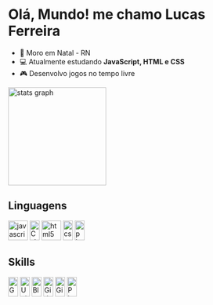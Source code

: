 # Olá, Mundo! me chamo Lucas Ferreira
- 🌌 Moro em Natal - RN
- 💻 Atualmente estudando **JavaScript, HTML e CSS**
- 🎮 Desenvolvo jogos no tempo livre

<div align="left">
  <img src="https://github-readme-stats.vercel.app/api?username=lucasilvafe&hide_title=false&hide_rank=false&show_icons=true&include_all_commits=true&count_private=true&disable_animations=false&theme=github_dark&locale=pt-br&hide_border=true" height="200" alt="stats graph"  />
</div>

## Linguagens

<div align="left">
  <img src="https://cdn.jsdelivr.net/gh/devicons/devicon/icons/javascript/javascript-plain.svg" height="40" alt="javascript logo"/>

  <img src="https://cdn-icons-png.flaticon.com/512/6132/6132221.png" width="20" height="40" alt="Csharp icon"/>
  
  <img src="https://cdn.jsdelivr.net/gh/devicons/devicon/icons/html5/html5-plain-wordmark.svg" height="40" alt="html5 logo"/>

  <img src="https://cdn.jsdelivr.net/gh/devicons/devicon/icons/css3/css3-plain-wordmark.svg" width="20" height="40" alt="css3 logo"/>

  <img src="https://cdn.jsdelivr.net/gh/devicons/devicon/icons/php/php-plain.svg" width="20" height="40" alt="php logo"/>

</div>

## Skills

<div align="left">
  <img src="https://cdn2.steamgriddb.com/icon/e500b7708a865ec27eef36c33953b06e/32/256x256.png" width="20" height="40" alt="Game Maker Studio 2 icon"/> 
  
  <img src="https://cdn4.iconfinder.com/data/icons/logos-brands-5/24/unity-512.png" width="20" height="40" alt="Unity icon"/>
  
  <img src="https://cdn.jsdelivr.net/gh/devicons/devicon/icons/blender/blender-original.svg" width="20" height="40" alt="Blender icon"/>
  
  <img src="https://git-scm.com/images/logos/downloads/Git-Icon-1788C.png" width="20" height="40" alt="Github icon"/>
  
  <img src="https://cdn-icons-png.flaticon.com/512/25/25231.png" width="20" height="40" alt="Git icon"/>
  
  <img src="https://upload.wikimedia.org/wikipedia/commons/thumb/a/af/Adobe_Photoshop_CC_icon.svg/2101px-Adobe_Photoshop_CC_icon.svg.png" width="20" height="40" alt="Photoshop icon"/>
</div>
